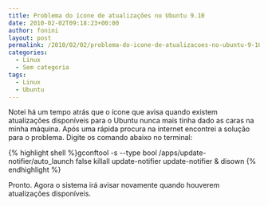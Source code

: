 ```yaml
---
title: Problema do ícone de atualizações no Ubuntu 9.10
date: 2010-02-02T09:18:23+00:00
author: fonini
layout: post
permalink: /2010/02/02/problema-do-icone-de-atualizacoes-no-ubuntu-9-10/
categories:
  - Linux
  - Sem categoria
tags:
  - Linux
  - Ubuntu
---
```

Notei há um tempo atrás que o ícone que avisa quando existem atualizações disponíveis para o Ubuntu nunca mais tinha dado as caras na minha máquina. Após uma rápida procura na internet encontrei a solução para o problema. Digite os comando abaixo no terminal:

{% highlight shell %}gconftool -s --type bool /apps/update-notifier/auto_launch false
killall update-notifier
update-notifier &
disown
{% endhighlight %}

Pronto. Agora o sistema irá avisar novamente quando houverem atualizações disponíveis.